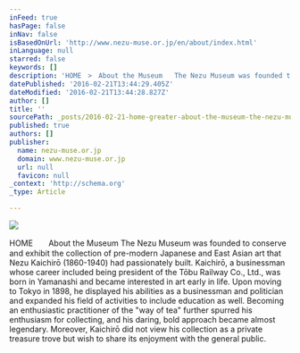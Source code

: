 ```yaml
---
inFeed: true
hasPage: false
inNav: false
isBasedOnUrl: 'http://www.nezu-muse.or.jp/en/about/index.html'
inLanguage: null
starred: false
keywords: []
description: 'HOME　>　About the Museum   The Nezu Museum was founded to conserve and exhibit the collection of pre-modern Japanese and East Asian art that Nezu Kaichirō (1860-'
datePublished: '2016-02-21T13:44:29.405Z'
dateModified: '2016-02-21T13:44:28.827Z'
author: []
title: ''
sourcePath: _posts/2016-02-21-home-greater-about-the-museum-the-nezu-museum-was-founded-to-con.md
published: true
authors: []
publisher:
  name: nezu-muse.or.jp
  domain: www.nezu-muse.or.jp
  url: null
  favicon: null
_context: 'http://schema.org'
_type: Article

---
```

![](https://the-grid-user-content.s3-us-west-2.amazonaws.com/f3387902-0b17-44ef-bf74-531004ac9c1f.jpg)

HOME　　About the Museum The Nezu Museum was founded to conserve and exhibit the collection of pre-modern Japanese and East Asian art that Nezu Kaichirō (1860-1940) had passionately built. Kaichirō, a businessman whose career included being president of the Tōbu Railway Co., Ltd., was born in Yamanashi and became interested in art early in life. Upon moving to Tokyo in 1898, he displayed his abilities as a businessman and politician and expanded his field of activities to include education as well. Becoming an enthusiastic practitioner of the "way of tea" further spurred his enthusiasm for collecting, and his daring, bold approach became almost legendary. Moreover, Kaichirō did not view his collection as a private treasure trove but wish to share its enjoyment with the general public.
